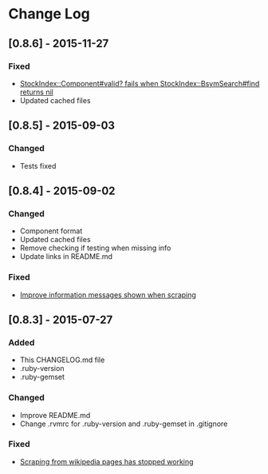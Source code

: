 # Change Log

## [0.8.6] - 2015-11-27

### Fixed
- [StockIndex::Component#valid? fails when StockIndex::BsymSearch#find returns nil](https://github.com/javiervidal/stock_index/issues/3)
- Updated cached files

## [0.8.5] - 2015-09-03

### Changed
- Tests fixed

## [0.8.4] - 2015-09-02

### Changed
- Component format
- Updated cached files
- Remove checking if testing when missing info
- Update links in README.md

### Fixed
- [Improve information messages shown when scraping](https://github.com/javiervidal/stock_index/issues/2)

## [0.8.3] - 2015-07-27

### Added
- This CHANGELOG.md file
- .ruby-version
- .ruby-gemset

### Changed
- Improve README.md
- Change .rvmrc for .ruby-version and .ruby-gemset in .gitignore

### Fixed
- [Scraping from wikipedia pages has stopped working](https://github.com/javiervidal/stock_index/issues/1)

